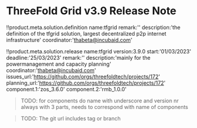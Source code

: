 # ThreeFold Grid v3.9 Release Note

!!product.meta.solution.definition name:tfgrid
 remark:''
 description:'the definition of the tfgrid solution, largest decentralized p2p internet infrastructure'
 coordinator:'thabeta@incubaid.com'

!!product.meta.solution.release name:tfgrid
    version:3.9.0
    start:'01/03/2023'
    deadline:'25/03/2023'
 remark:''
 description:'mainly for the powermanagement and capacity planning'
 coordinator:'thabeta@incubaid.com'
 issues_url:'https://github.com/orgs/threefoldtech/projects/172'
 planning_url:'https://github.com/orgs/threefoldtech/projects/172'
    component.1:'zos_3.6.0'
    component.2:'rmb_1.0.0'

> TODO: for components do name with underscore and version nr always with 3 parts, needs to correspond with name of components

> TODO: The git url includes tag or branch

